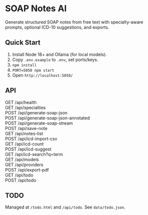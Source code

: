 # SOAP Notes AI

Generate structured SOAP notes from free text with specialty-aware prompts, optional ICD-10 suggestions, and exports.

## Quick Start
1. Install Node 18+ and Ollama (for local models).
2. Copy `.env.example` to `.env`, set ports/keys.
3. `npm install`
4. `PORT=5050 npm start`
5. Open `http://localhost:5050/`

## API
GET /api/health  
GET /api/specialties  
POST /api/generate-soap-json  
POST /api/generate-soap-json-annotated  
POST /api/generate-soap-stream  
POST /api/save-note  
GET /api/notes-list  
POST /api/icd-import-csv  
GET /api/icd-count  
POST /api/icd-suggest  
GET /api/icd-search?q=term  
GET /api/models  
GET /api/providers  
POST /api/export-pdf  
GET /api/todo  
POST /api/todo

## TODO
Managed at `/todo.html` and `/api/todo`. See `data/todo.json`.
